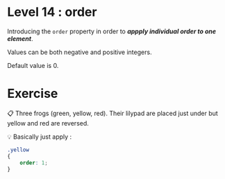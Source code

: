 # Level 14 : order

Introducing the `order` property in order to ***appply individual order to one element***.

Values can be both negative and positive integers.

Default value is 0.

# Exercise

:clipboard: Three frogs (green, yellow, red). Their lilypad are placed just under but yellow and red are reversed.

:bulb: Basically just apply : 

```css
.yellow
{
    order: 1;
}
```
